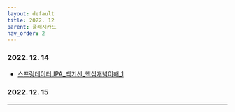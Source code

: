 ```yaml
---
layout: default
title: 2022. 12
parent: 플래시카드
nav_order: 2
---
```


### 2022. 12. 14
* [스프링데이터JPA_백기선_핵심개념이해_1]

### 2022. 12. 15

----
[스프링데이터JPA_백기선_핵심개념이해_1]: https://fistkim101.github.io/lecture/%EC%8A%A4%ED%94%84%EB%A7%81%EB%8D%B0%EC%9D%B4%ED%84%B0JPA_%EB%B0%B1%EA%B8%B0%EC%84%A0/%ED%95%B5%EC%8B%AC%EA%B0%9C%EB%85%90%EC%9D%B4%ED%95%B4_1/
